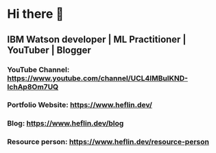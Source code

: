 # Hi there 👋
## IBM Watson developer | ML Practitioner | YouTuber | Blogger
### YouTube Channel: https://www.youtube.com/channel/UCL4lMBulKND-IchAp8Om7UQ
### Portfolio Website: https://www.heflin.dev/
### Blog: https://www.heflin.dev/blog
### Resource person: https://www.heflin.dev/resource-person
<!--
**heflinstephenraj/heflinstephenraj** is a ✨ _special_ ✨ repository because its `README.md` (this file) appears on your GitHub profile.

Here are some ideas to get you started:

- 🔭 I’m currently working on ...
- 🌱 I’m currently learning ...
- 👯 I’m looking to collaborate on ...
- 🤔 I’m looking for help with ...
- 💬 Ask me about ...
- 📫 How to reach me: ...
- 😄 Pronouns: ...
- ⚡ Fun fact: ...
-->
